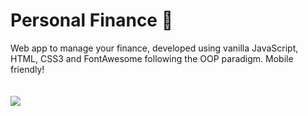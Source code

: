 # Personal Finance 🧾

Web app to manage your finance, developed using vanilla JavaScript, HTML, CSS3 and FontAwesome following the OOP paradigm. Mobile friendly!<br>
<br><br>
<img src="https://i.imgur.com/7FdqhVE.png"></img>
